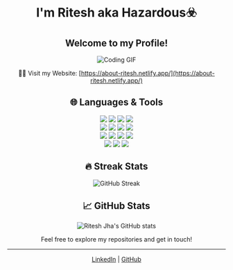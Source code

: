 <div align="center">

# I'm Ritesh aka Hazardous☣️
## Welcome to my Profile!       

![Coding GIF](https://user-images.githubusercontent.com/74038190/229223263-cf2e4b07-2615-4f87-9c38-e37600f8381a.gif)

🧑‍💻 Visit my Website: [https://about-ritesh.netlify.app/](https://about-ritesh.netlify.app/)

## 🌐 Languages & Tools
<div>
    <img src="https://img.shields.io/badge/HTML-5C2D91?style=flat&logo=html5&logoColor=white" />
    <img src="https://img.shields.io/badge/CSS-000000?style=flat&logo=css3&logoColor=white" />
    <img src="https://img.shields.io/badge/JavaScript-F7DF1E?style=flat&logo=javascript&logoColor=black" />
    <img src="https://img.shields.io/badge/React-61DAFB?style=flat&logo=react&logoColor=black" />
</div>
<div>
    <img src="https://img.shields.io/badge/Node.js-339933?style=flat&logo=node.js&logoColor=white" />
    <img src="https://img.shields.io/badge/MongoDB-47A248?style=flat&logo=mongodb&logoColor=white" />
    <img src="https://img.shields.io/badge/C++-00599C?style=flat&logo=cplusplus&logoColor=white" />
    <img src="https://img.shields.io/badge/C-00599C?style=flat&logo=c&logoColor=white" />
</div>
<div>
    <img src="https://img.shields.io/badge/Python-3776AB?style=flat&logo=python&logoColor=white" />
    <img src="https://img.shields.io/badge/Java-007396?style=flat&logo=java&logoColor=white" />
    <img src="https://img.shields.io/badge/PugJS-ff8f00?style=flat&logo=pug&logoColor=white" />
    <img src="https://img.shields.io/badge/ExpressJS-000000?style=flat&logo=express&logoColor=white" />
</div>
<div>
    <img src="https://img.shields.io/badge/Firebase-FFCA28?style=flat&logo=firebase&logoColor=black" />
    <img src="https://img.shields.io/badge/Postman-F76935?style=flat&logo=postman&logoColor=white" />
    <img src="https://img.shields.io/badge/Kali%20Linux-557C94?style=flat&logo=kali-linux&logoColor=white" />
</div>

## 🔥 Streak Stats
![GitHub Streak](https://github-readme-streak-stats.herokuapp.com/?user=RiteshJha912&theme=dark)

## 📈 GitHub Stats
![Ritesh Jha's GitHub stats](https://github-readme-stats.vercel.app/api?username=RiteshJha912&show_icons=true&hide_title=true&hide=prs&count_private=true&theme=dark)  

Feel free to explore my repositories and get in touch!

</div>

---

<div align="center">

[LinkedIn](https://www.linkedin.com/in/ritesh-jha-aa490a286/) | [GitHub](https://github.com/RiteshJha912)

</div>

